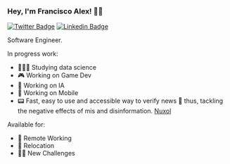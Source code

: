 ### Hey, I'm Francisco Alex! 👋🏾

[![Twitter Badge](https://img.shields.io/badge/-Twitter-1ca0f1?style=flat-square&labelColor=1ca0f1&logo=twitter&logoColor=white&link=https://twitter.com/FrancisMarques)](https://twitter.com/FrancisMarques)
[![Linkedin Badge](https://img.shields.io/badge/-LinkedIn-blue?style=flat-square&logo=Linkedin&logoColor=white&link=https://www.linkedin.com/in/francisco-alexandre-marques-b25160182/)](https://www.linkedin.com/in/francisco-alexandre-marques-b25160182/)

Software Engineer. 

In progress work:
- 👨🏾‍💻 Studying data science
- 🎮 Working on Game Dev
- 🤖 Working on IA
- 📱 Working on Mobile
- 📟 Fast, easy to use and accessible way to verify news 📰 thus, tackling the negative effects of mis and disinformation. [Nuxol](http://nuxo.ao/)

Available for:
- 💪 Remote Working
- 🚗 Relocation
- ✊🏾 New Challenges
